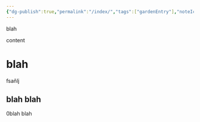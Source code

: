 ```yaml
---
{"dg-publish":true,"permalink":"/index/","tags":["gardenEntry"],"noteIcon":""}
---
```



<div class="transclusion internal-embed is-loaded"><div class="markdown-embed">



blah

</div></div>


content
# blah
fsañlj
## blah blah




<div class="transclusion internal-embed is-loaded"><div class="markdown-embed">



0blah blah

</div></div>
